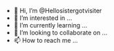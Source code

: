 - 👋 Hi, I’m @Hellosistergotvisiter
- 👀 I’m interested in ...
- 🌱 I’m currently learning ...
- 💞️ I’m looking to collaborate on ...
- 📫 How to reach me ...

<!---
Hellosistergotvisiter/Hellosistergotvisiter is a ✨ special ✨ repository because its `README.md` (this file) appears on your GitHub profile.
You can click the Preview link to take a look at your changes.
--->
